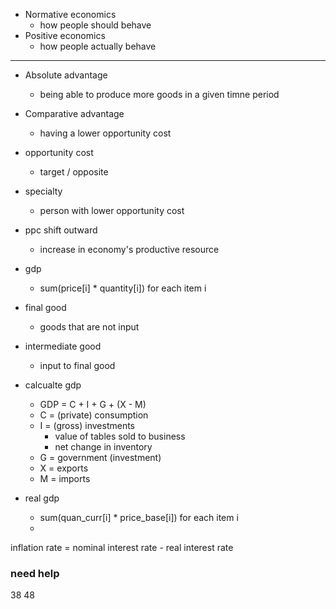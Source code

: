 - Normative economics
  - how people should behave
- Positive economics
  - how people actually behave

---

- Absolute advantage
  - being able to produce more goods in a given timne period
- Comparative advantage
  - having a lower opportunity cost

- opportunity cost
  - target / opposite

- specialty
  - person with lower opportunity cost

- ppc shift outward
  - increase in economy's productive resource

- gdp
  - sum(price[i] * quantity[i]) for each item i

- final good
  - goods that are not input

- intermediate good
  - input to final good

- calcualte gdp
  - GDP = C + I + G + (X - M)
  - C = (private) consumption
  - I = (gross) investments
    - value of tables sold to business
    - net change in inventory
  - G = government (investment)
  - X = exports
  - M = imports

- real gdp
  - sum(quan\_curr[i] * price\_base[i]) for each item i
  - 
 
inflation rate = nominal interest rate - real interest rate

### need help

38
48
